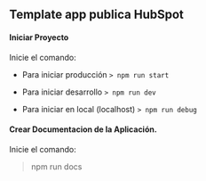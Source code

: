 ## Template app publica HubSpot

#### Iniciar Proyecto

Inicie el comando:

- Para iniciar producción
  `> npm run start`

- Para iniciar desarrollo
  `> npm run dev`

- Para iniciar en local (localhost)
  `> npm run debug`

#### Crear Documentacion de la Aplicación.

Inicie el comando:

> npm run docs
